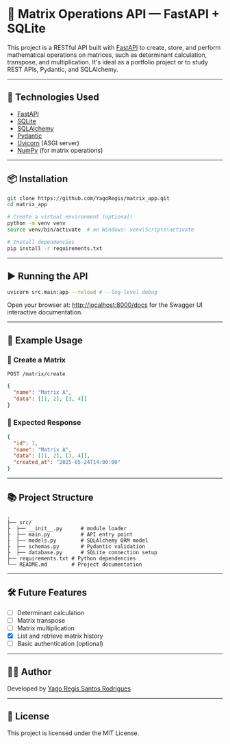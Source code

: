 # 📐 Matrix Operations API — FastAPI + SQLite

This project is a RESTful API built with [FastAPI](https://fastapi.tiangolo.com/) to create, store, and perform mathematical operations on matrices, such as determinant calculation, transpose, and multiplication. It's ideal as a portfolio project or to study REST APIs, Pydantic, and SQLAlchemy.

---

## 🚀 Technologies Used

- [FastAPI](https://fastapi.tiangolo.com/)
- [SQLite](https://www.sqlite.org/)
- [SQLAlchemy](https://www.sqlalchemy.org/)
- [Pydantic](https://docs.pydantic.dev/)
- [Uvicorn](https://www.uvicorn.org/) (ASGI server)
- [NumPy](https://numpy.org/) (for matrix operations)

---

## 📦 Installation

```bash
git clone https://github.com/YagoRegis/matrix_app.git
cd matrix_app

# Create a virtual environment (optional)
python -m venv venv
source venv/bin/activate  # on Windows: venv\Scripts\activate

# Install dependencies
pip install -r requirements.txt
```

---

## ▶️ Running the API

```bash
uvicorn src.main:app --reload # --log-level debug
```

Open your browser at: [http://localhost:8000/docs](http://localhost:8000/docs) for the Swagger UI interactive documentation.

---

## 🧪 Example Usage

### 🔹 Create a Matrix
`POST /matrix/create`

```json
{
  "name": "Matrix A",
  "data": [[1, 2], [3, 4]]
}
```

### 🔸 Expected Response

```json
{
  "id": 1,
  "name": "Matrix A",
  "data": [[1, 2], [3, 4]],
  "created_at": "2025-05-24T14:00:00"
}
```

---

## 📚 Project Structure

```
.
├── src/
├  ├── __init__.py      # module loader  
├  ├── main.py          # API entry point
├  ├── models.py        # SQLAlchemy ORM model
├  ├── schemas.py       # Pydantic validation
├  ├── database.py      # SQLite connection setup
├── requirements.txt # Python dependencies
└── README.md        # Project documentation
```

---

## 🛠️ Future Features

- [ ] Determinant calculation
- [ ] Matrix transpose
- [ ] Matrix multiplication
- [x] List and retrieve matrix history
- [ ] Basic authentication (optional)

---

## 🧑‍💻 Author

Developed by [Yago Regis Santos Rodrigues](https://github.com/YagoRegis)

---

## 📝 License

This project is licensed under the MIT License.
